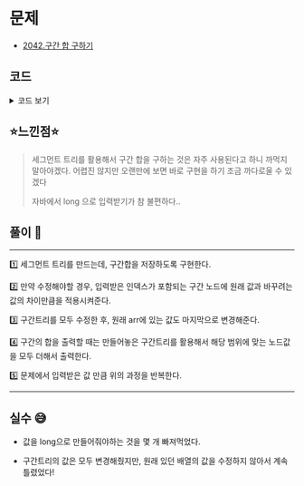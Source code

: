 # 문제
- [2042.구간 합 구하기](https://www.acmicpc.net/problem/2042)

## 코드

<details><summary> 코드 보기 </summary>

``` java
import java.io.BufferedReader;
import java.io.IOException;
import java.io.InputStreamReader;
import java.util.StringTokenizer;

public class Q2042 {
    static int n, m, k;
    static long seg[], arr[];

    public static void main(String[] args) throws IOException {
        BufferedReader br = new BufferedReader(new InputStreamReader(System.in));
        StringTokenizer st = new StringTokenizer(br.readLine());
        n = Integer.parseInt(st.nextToken());
        m = Integer.parseInt(st.nextToken());
        k = Integer.parseInt(st.nextToken());
        arr = new long[n + 1];
        seg = new long[4 * n + 1];
        for (int i = 1; i <= n; i++)
            arr[i] = Long.parseLong(br.readLine());

        // making segment tree
        makeSegment(1, n, 1);

        // input commands
        for (int i = 0; i < m + k; i++) {
            st = new StringTokenizer(br.readLine());
            long com = Long.parseLong(st.nextToken()), s = Long.parseLong(st.nextToken()), e = Long.parseLong(st.nextToken());
            if(com == 1) {
                changeNode((int)s, 1, n, 1, e - arr[(int)s]);
                arr[(int)s] = e;
            }
            else
                System.out.println(segSum((int)s, (int)e, 1, n, 1));
        }
    }

    private static long makeSegment(int s, int e, int node) {
        if (s == e) return seg[node] = arr[s];
        int mid = (s + e) / 2;
        return seg[node] = makeSegment(s, mid, node * 2) + makeSegment(mid + 1, e, node * 2 + 1);
    }

    static long segSum(int left, int right, int start, int end, int node) {
        if (end < left || start > right) return 0;
        if (left <= start && end <= right)
            return seg[node];
        int mid = (start + end) / 2;
        return segSum(left, right, start, mid, node * 2) + segSum(left, right, mid + 1, end, node * 2 + 1);
    }

    static void changeNode(int idx, int start, int end, int node, long value) {
        if(start > idx || end < idx) return;
        seg[node] += value; // value is difference with original element.
        if(start != end) {
            int mid = (start + end) / 2;
            changeNode(idx, start, mid, node * 2, value);
            changeNode(idx, mid + 1, end, node * 2 + 1, value);
        }
    }
}
```

</details>

## ⭐️느낀점⭐️
> 세그먼트 트리를 활용해서 구간 합을 구하는 것은 자주 사용된다고 하니 까먹지 말아야겠다. 어렵진 않지만 오랜만에 보면 바로 구현을 하기 조금 까다로울 수 있겠다
>
> 자바에서 long 으로 입력받기가 참 불편하다..
> 
## 풀이 📣
<hr/>

1️⃣ 세그먼트 트리를 만드는데, 구간합을 저장하도록 구현한다. 

2️⃣ 만약 수정해야할 경우, 입력받은 인덱스가 포함되는 구간 노드에 원래 값과 바꾸려는 값의 차이만큼을 적용시켜준다.

3️⃣ 구간트리를 모두 수정한 후, 원래 arr에 있는 값도 마지막으로 변경해준다.

4️⃣ 구간의 합을 출력할 때는 만들어놓은 구간트리를 활용해서 해당 범위에 맞는 노드값을 모두 더해서 출력한다.

5️⃣ 문제에서 입력받은 값 만큼 위의 과정을 반복한다.

<hr/>

## 실수 😅

- 값을 long으로 만들어줘야하는 것을 몇 개 빠져먹었다.

- 구간트리의 값은 모두 변경해줬지만, 원래 있던 배열의 값을 수정하지 않아서 계속 틀렸었다!
